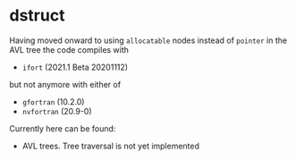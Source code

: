 dstruct
=======

Having moved onward to using `allocatable` nodes instead of `pointer` in the
AVL tree the code compiles with

 + `ifort` (2021.1 Beta 20201112)

but not anymore with either of

 + `gfortran` (10.2.0)
 + `nvfortran` (20.9-0)

Currently here can be found:

 + AVL trees. Tree traversal is not yet implemented

